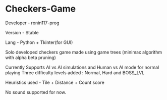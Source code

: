 # Checkers-Game
Developer - ronin117-prog

Version - Stable

Lang - Python + Tkinter(for GUI)

Solo developed checkers game made using game trees (minimax algorithm with alpha beta pruning)

Currently Supports AI vs AI simulations and Human vs AI mode for normal playing 
Three difficulty levels added : Normal, Hard and BOSS_LVL

Heuristics used - Tile + Distance + Count score 

No sound supported for now.
